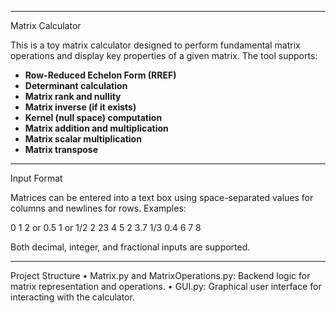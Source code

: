 
___________________________________________________________________________________________________________________________________________

Matrix Calculator

This is a toy matrix calculator designed to perform fundamental matrix operations and display key properties of a given matrix. The tool supports: 

- **Row-Reduced Echelon Form (RREF)**
- **Determinant calculation**
- **Matrix rank and nullity**
- **Matrix inverse (if it exists)**
- **Kernel (null space) computation**
- **Matrix addition and multiplication**
- **Matrix scalar multiplication**
- **Matrix transpose**
 
___________________________________________________________________________________________________________________________________________

Input Format

Matrices can be entered into a text box using space-separated values for columns and newlines for rows. Examples:

0 1 2       or      0.5 1       or      1/2 2
23 4 5              2 3.7               1/3 0.4
6 7 8

Both decimal, integer, and fractional inputs are supported.


___________________________________________________________________________________________________________________________________________

Project Structure
	•	Matrix.py and MatrixOperations.py: Backend logic for matrix representation and operations.
	•	GUI.py: Graphical user interface for interacting with the calculator.

